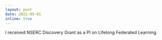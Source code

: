 ```yaml
---
layout: post
date: 2022-05-01 
inline: true
---
```

I received NSERC Discovery Grant as a PI on Lifelong Federated Learning.
